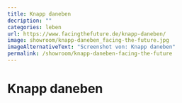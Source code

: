 ```yaml
---
title: Knapp daneben
decription: ""
categories: leben
url: https://www.facingthefuture.de/knapp-daneben/
image: showroom/knapp-daneben_facing-the-future.jpg
imageAlternativeText: "Screenshot von: Knapp daneben"
permalink: /showroom/knapp-daneben-facing-the-future
---
```


# Knapp daneben
